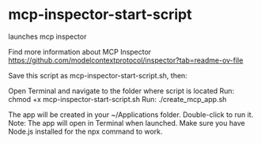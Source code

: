 # mcp-inspector-start-script
 launches mcp inspector 
 
 Find more information about MCP Inspector
 https://github.com/modelcontextprotocol/inspector?tab=readme-ov-file

 Save this script as mcp-inspector-start-script.sh, then:

Open Terminal and navigate to the folder where script is located
Run: chmod +x mcp-inspector-start-script.sh
Run: ./create_mcp_app.sh

The app will be created in your ~/Applications folder. Double-click to run it.
Note: The app will open in Terminal when launched. Make sure you have Node.js installed for the npx command to work.